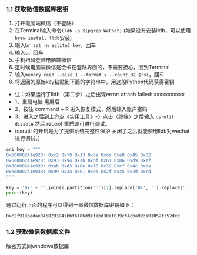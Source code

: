 ### 1.1 获取微信数据库密钥

1. 打开电脑端微信（不登陆）
2. 在Terminal输入命令`lldb -p $(pgrep WeChat)` (如果没有安装lldb，可以使用`brew install lldb`安装)
3. 输入`br set -n sqlite3_key`，回车
4. 输入`c`，回车
5. 手机扫码登陆电脑端微信
6. 这时候电脑端微信是会卡在登陆界面的，不需要担心，回到Terminal
7. 输入`memory read --size 1 --format x --count 32 $rsi`，回车
8. 将返回的原始key粘贴到下面的字符串中，用这段Python代码获得密钥

* 注：如果运行了lldb（第二步）之后出现error: attach failed: xxxxxxxxxxx 
*    1、重启电脑 黑屏后
*    2、按住 command + R 进入恢复模式，然后输入账户密码
*    3、进入之后到上方点《实用工具》-〉点击〈终端〉之后输入 `csrutil disable` 然后 reboot 重启即可进行调试。
*    (csrutil 的开启是为了提供系统完整性保护 关闭了之后就能使用lldb对wechat进行调试。)

```python
ori_key = """
0x60000241e920: 0xc2 0xf9 0x13 0xbe 0xda 0xe8 0x45 0x82
0x60000241e928: 0x93 0x94 0xsb 0xbf 0x61 0x86 0xd9 0xzf
0x60000241e930: 0xab 0xd3 0x0e 0xf0 0x39 0xcf 0x4c 0xba
0x60000241e938: 0x99 0x3a 0x01 0x05 0x2f 0xz5 0x2d 0xcd
"""

key = '0x' + ''.join(i.partition(':')[2].replace('0x', '').replace(' ', '') for i in ori_key.split('\n')[1:5])
print(key)
```

通过运行上面的程序可以得到一串微信数据库密钥如下：

`0xc2f913bedae845829394sbbf6186d9zfabd30ef039cf4cba993a01052fz52dcd`

### 1.2 获取微信数据库文件

解密方式同windows数据库